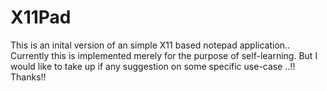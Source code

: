 # X11Pad

This is an inital version of an simple X11 based notepad application.. Currently this is implemented merely for the 
purpose of self-learning. But I would like to take up if any suggestion on some specific use-case ..!! Thanks!!
